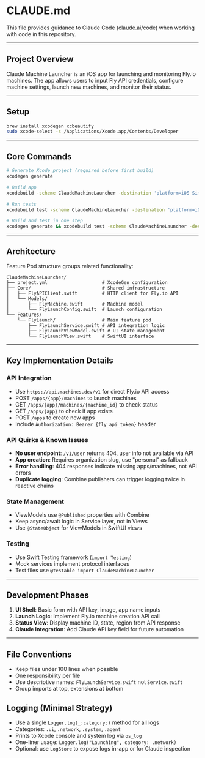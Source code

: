 # CLAUDE.md

This file provides guidance to Claude Code (claude.ai/code) when working with code in this repository.

---

## Project Overview

Claude Machine Launcher is an iOS app for launching and monitoring Fly.io machines. The app allows users to input Fly API credentials, configure machine settings, launch new machines, and monitor their status.

---

## Setup

```bash
brew install xcodegen xcbeautify
sudo xcode-select -s /Applications/Xcode.app/Contents/Developer
```

---

## Core Commands

```bash
# Generate Xcode project (required before first build)
xcodegen generate

# Build app
xcodebuild -scheme ClaudeMachineLauncher -destination 'platform=iOS Simulator,name=iPhone 16' | xcbeautify --quieter

# Run tests
xcodebuild test -scheme ClaudeMachineLauncher -destination 'platform=iOS Simulator,name=iPhone 16' | xcbeautify --quieter

# Build and test in one step
xcodegen generate && xcodebuild test -scheme ClaudeMachineLauncher -destination 'platform=iOS Simulator,name=iPhone 16' | xcbeautify --quieter
```

---

## Architecture

Feature Pod structure groups related functionality:

```
ClaudeMachineLauncher/
├── project.yml                    # XcodeGen configuration
├── Core/                          # Shared infrastructure
│   ├── FlyAPIClient.swift         # HTTP client for Fly.io API
│   └── Models/
│       ├── FlyMachine.swift       # Machine model
│       └── FlyLaunchConfig.swift  # Launch configuration
└── Features/
    └── FlyLaunch/                 # Main feature pod
        ├── FlyLaunchService.swift # API integration logic
        ├── FlyLaunchViewModel.swift # UI state management
        └── FlyLaunchView.swift    # SwiftUI interface
```

---

## Key Implementation Details

### API Integration
- Use `https://api.machines.dev/v1` for direct Fly.io API access
- POST `/apps/{app}/machines` to launch machines
- GET `/apps/{app}/machines/{machine_id}` to check status
- GET `/apps/{app}` to check if app exists
- POST `/apps` to create new apps
- Include `Authorization: Bearer {fly_api_token}` header

### API Quirks & Known Issues
- **No user endpoint**: `/v1/user` returns 404, user info not available via API
- **App creation**: Requires organization slug, use "personal" as fallback
- **Error handling**: 404 responses indicate missing apps/machines, not API errors
- **Duplicate logging**: Combine publishers can trigger logging twice in reactive chains

### State Management
- ViewModels use `@Published` properties with Combine
- Keep async/await logic in Service layer, not in Views
- Use `@StateObject` for ViewModels in SwiftUI views

### Testing
- Use Swift Testing framework (`import Testing`)
- Mock services implement protocol interfaces
- Test files use `@testable import ClaudeMachineLauncher`

---

## Development Phases

1. **UI Shell**: Basic form with API key, image, app name inputs
2. **Launch Logic**: Implement Fly.io machine creation API call  
3. **Status View**: Display machine ID, state, region from API response
4. **Claude Integration**: Add Claude API key field for future automation

---

## File Conventions

- Keep files under 100 lines when possible
- One responsibility per file
- Use descriptive names: `FlyLaunchService.swift` not `Service.swift`
- Group imports at top, extensions at bottom


## Logging (Minimal Strategy)

- Use a single `Logger.log(_:category:)` method for all logs
- Categories: `.ui`, `.network`, `.system`, `.agent`
- Prints to Xcode console and system log via `os_log`
- One-liner usage: `Logger.log("Launching", category: .network)`
- Optional: use `LogStore` to expose logs in-app or for Claude inspection